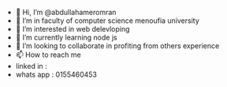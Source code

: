 - 👋 Hi, I’m @abdullahameromran
- 👋 I’m in faculty of computer science menoufia university
- 👀 I’m interested in web delevloping
- 🌱 I’m currently learning node js
- 💞️ I’m looking to collaborate in profiting from others experience
- 📫 How to reach me 
- linked in : 
- whats app : 0155460453

